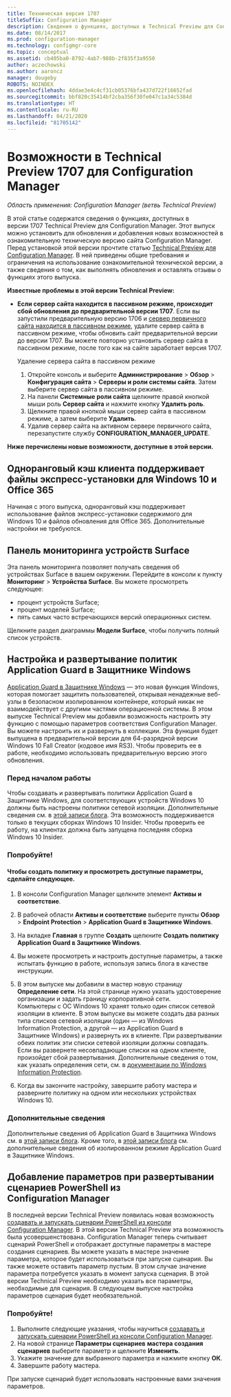 ```yaml
---
title: Техническая версия 1707
titleSuffix: Configuration Manager
description: Сведения о функциях, доступных в Technical Preview для Configuration Manager, версия 1707.
ms.date: 08/14/2017
ms.prod: configuration-manager
ms.technology: configmgr-core
ms.topic: conceptual
ms.assetid: cb405ba0-8792-4ab7-988b-2f835f3a9550
author: aczechowski
ms.author: aaroncz
manager: dougeby
ROBOTS: NOINDEX
ms.openlocfilehash: 4ddae3e4c4cf31cb05376bfa437d722f16652fad
ms.sourcegitcommit: bbf820c35414bf2cba356f30fe047c1a34c5384d
ms.translationtype: HT
ms.contentlocale: ru-RU
ms.lasthandoff: 04/21/2020
ms.locfileid: "81705142"
---
```

# <a name="capabilities-in-technical-preview-1707-for-configuration-manager"></a>Возможности в Technical Preview 1707 для Configuration Manager

*Область применения: Configuration Manager (ветвь Technical Preview)*

В этой статье содержатся сведения о функциях, доступных в версии 1707 Technical Preview для Configuration Manager. Этот выпуск можно установить для обновления и добавления новых возможностей в ознакомительную техническую версию сайта Configuration Manager. Перед установкой этой версии прочтите статью [Technical Preview для Configuration Manager](../../core/get-started/technical-preview.md). В ней приведены общие требования и ограничения на использование ознакомительной технической версии, а также сведения о том, как выполнять обновления и оставлять отзывы о функциях этого выпуска.     


<!--  Known Issues Template   
**Known Issues in this Technical Preview:**
-   **Issue Name**. Details
    Workaround details.
-->

**Известные проблемы в этой версии Technical Preview:**
- **Если сервер сайта находится в пассивном режиме, происходит сбой обновления до предварительной версии 1707**. Если вы запустили предварительную версию 1706 и [сервер первичного сайта находится в пассивном режиме](capabilities-in-technical-preview-1706.md#site-server-role-high-availability), удалите сервер сайта в пассивном режиме, чтобы обновить сайт предварительной версии до версии 1707. Вы можете повторно установить сервер сайта в пассивном режиме, после того как на сайте заработает версия 1707.

  Удаление сервера сайта в пассивном режиме
  1. Откройте консоль и выберите **Администрирование** > **Обзор** > **Конфигурация сайта** > **Серверы и роли системы сайта**. Затем выберите сервер сайта в пассивном режиме.
  2. На панели **Системные роли сайта** щелкните правой кнопкой мыши роль **Сервер сайта** и нажмите кнопку **Удалить роль**.
  3. Щелкните правой кнопкой мыши сервер сайта в пассивном режиме, а затем выберите **Удалить**.
  4. Удалив сервер сайта на активном сервере первичного сайта, перезапустите службу **CONFIGURATION_MANAGER_UPDATE**.



**Ниже перечислены новые возможности, доступные в этой версии.**  

<!--  Rough Section Template
##  FEATURE

### Procedure 1
### Try it out!  
 Try to complete the following tasks and then send us **Feedback** from the **Home** tab of the Ribbon to let us know how it worked:
 -  Task 1
 -  Task 2              
-->

## <a name="client-peer-cache-support-for-express-installation-files-for-windows-10-and-office-365"></a>Одноранговый кэш клиента поддерживает файлы экспресс-установки для Windows 10 и Office 365
<!-- 1352486 -->
Начиная с этого выпуска, одноранговый кэш поддерживает использование файлов экспресс-установки содержимого для Windows 10 и файлов обновления для Office 365. Дополнительные настройки не требуются.

## <a name="surface-device-dashboard"></a>Панель мониторинга устройств Surface
<!--1355788-->
Эта панель мониторинга позволяет получать сведения об устройствах Surface в вашем окружении. Перейдите в консоли к пункту **Мониторинг** > **Устройства Surface**. Вы можете просмотреть следующее:
- процент устройств Surface;
- процент моделей Surface;
- пять самых часто встречающихся версий операционных систем.

Щелкните раздел диаграммы **Модели Surface**, чтобы получить полный список устройств.  

## <a name="configure-and-deploy-windows-defender-application-guard-policies"></a>Настройка и развертывание политик Application Guard в Защитнике Windows
<!-- 1351960 -->

[Application Guard в Защитнике Windows](https://blogs.windows.com/msedgedev/2016/09/27/application-guard-microsoft-edge/#XLxEbcpkuKcFebrw.97) — это новая функция Windows, которая помогает защитить пользователей, открывая ненадежные веб-узлы в безопасном изолированном контейнере, который никак не взаимодействует с другими частями операционной системы. В этом выпуске Technical Preview мы добавили возможность настроить эту функцию с помощью параметров соответствия Configuration Manager. Вы можете настроить их и развернуть в коллекции. Эта функция будет выпущена в предварительной версии для 64-разрядной версии Windows 10 Fall Creator (кодовое имя RS3). Чтобы проверить ее в работе, необходимо использовать предварительную версию этого обновления.

### <a name="before-you-start"></a>Перед началом работы

Чтобы создавать и развертывать политики Application Guard в Защитнике Windows, для соответствующих устройств Windows 10 должны быть настроены политики сетевой изоляции. Дополнительные сведения см. в [этой записи блога](https://blogs.windows.com/msedgedev/2016/09/27/application-guard-microsoft-edge/#BmJGKPfSjHHzsMmI.97). Эта возможность поддерживается только в текущих сборках Windows 10 Insider. Чтобы проверить ее работу, на клиентах должна быть запущена последняя сборка Windows 10 Insider.

### <a name="try-it-out"></a>Попробуйте!

#### <a name="to-create-a-policy-and-to-browse-the-available-settings"></a>Чтобы создать политику и просмотреть доступные параметры, сделайте следующее.

1. В консоли Configuration Manager щелкните элемент **Активы и соответствие**.
2. В рабочей области **Активы и соответствие** выберите пункты **Обзор** > **Endpoint Protection** > **Application Guard в Защитнике Windows**.
3. На вкладке **Главная** в группе **Создать** щелкните **Создать политику Application Guard в Защитнике Windows**.
4. Вы можете просмотреть и настроить доступные параметры, а также испытать функцию в работе, используя запись блога в качестве инструкции.
5. В этом выпуске мы добавили в мастер новую страницу **Определение сети**. На этой странице нужно указать удостоверение организации и задать границу корпоративной сети.<br>Компьютеры с ОС Windows 10 хранят только один список сетевой изоляции в клиенте. В этом выпуске вы можете создать два разных типа списков сетевой изоляции (один — из Windows Information Protection, а другой — из Application Guard в Защитнике Windows) и развернуть их в клиенте. При развертывании обеих политик эти списки сетевой изоляции должны совпадать. Если вы развернете несовпадающие списки на одном клиенте, произойдет сбой развертывания.
Дополнительные сведения о том, как указать определения сети, см. в [документации по Windows Information Protection](https://docs.microsoft.com/windows/security/information-protection/windows-information-protection/create-wip-policy-using-configmgr).

6. Когда вы закончите настройку, завершите работу мастера и разверните политику на одном или нескольких устройствах Windows 10.

### <a name="further-reading"></a>Дополнительные сведения
Дополнительные сведения об Application Guard в Защитника Windows см. в [этой записи блога](https://blogs.windows.com/msedgedev/2016/09/27/application-guard-microsoft-edge/#BmJGKPfSjHHzsMmI.97). Кроме того, в [этой записи блога](https://techcommunity.microsoft.com/t5/Windows-Insider-Program/Windows-Defender-Application-Guard-Standalone-mode/td-p/66903) см. дополнительные сведения об изолированном режиме Application Guard в Защитнике Windows.

## <a name="add-parameters-when-you-deploy-powershell-scripts-from-configuration-manager"></a>Добавление параметров при развертывании сценариев PowerShell из Configuration Manager

<!-- 1236459 --->

В последней версии Technical Preview появилась новая возможность [создавать и запускать сценарии PowerShell из консоли Configuration Manager](capabilities-in-technical-preview-1706.md#create-and-run-powershell-scripts-from-the-configuration-manager-console).
В этой версии Technical Preview эта возможность была усовершенствована. Configuration Manager теперь считывает сценарий PowerShell и отображает доступные параметры в мастере создания сценариев. Вы можете указать в мастере значение параметра, которое будет использоваться при запуске сценария. Вы также можете оставить параметр пустым. В этом случае значение параметра потребуется указать в момент запуска сценария.
В этой версии Technical Preview необходимо указать все параметры, необходимые для сценария. В следующем выпуске настройка параметров сценария будет необязательной.

### <a name="try-it-out"></a>Попробуйте!

1. Выполните следующие указания, чтобы научиться [создавать и запускать сценарии PowerShell из консоли Configuration Manager](capabilities-in-technical-preview-1706.md#create-and-run-powershell-scripts-from-the-configuration-manager-console).
2. На новой странице **Параметры сценариев** **мастера создания сценариев** выберите параметр и щелкните **Изменить**.
3. Укажите значение для выбранного параметра и нажмите кнопку **ОК**.
4. Завершите работу мастера.

При запуске сценарий будет использовать настроенные вами значения параметров.
